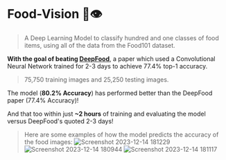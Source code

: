 # Food-Vision 🍔👁

> A Deep Learning Model to classify hundred and one classes of food items, using all of the data from the Food101 dataset.

**With the goal of beating [DeepFood](https://www.researchgate.net/publication/304163308_DeepFood_Deep_Learning-Based_Food_Image_Recognition_for_Computer-Aided_Dietary_Assessment)**, a paper which used a Convolutional Neural Network trained for 2-3 days to achieve 77.4% top-1 accuracy.

> 75,750 training images and 25,250 testing images.

The model (**80.2% Accuracy**) has performed better than the DeepFood paper (77.4% Accuracy)!

And that too within just **~2 hours** of training and evaluating the model versus DeepFood's quoted 2-3 days!

> Here are some examples of how the model predicts the accuracy of the food images:
![Screenshot 2023-12-14 181229](https://github.com/Shreyash-Kale/Food-Vision/assets/75436285/a85cf85e-7c2f-4caa-a460-8d5417b2d0af)
![Screenshot 2023-12-14 180944](https://github.com/Shreyash-Kale/Food-Vision/assets/75436285/86b45ed0-7435-44be-9737-4974993f7f68)
![Screenshot 2023-12-14 181117](https://github.com/Shreyash-Kale/Food-Vision/assets/75436285/4acde682-bdc6-46b3-95c4-90eb865883e3)
